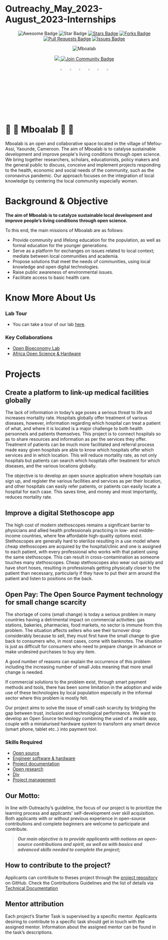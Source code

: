 # Outreachy_May_2023-August_2023-Internships
<div id="top" align="center">

<img src="https://cdn.rawgit.com/sindresorhus/awesome/d7305f38d29fed78fa85652e3a63e154dd8e8829/media/badge.svg" alt="Awesome Badge"/>
<img src="https://img.shields.io/static/v1?label=%F0%9F%8C%9F&message=Mboalab&style=style=flat&color=BC4E99" alt="Star Badge"/>
<a href="https://github.com/Mboalab/Outreachy_December_2022-March_2023-Internships-Typhoid-diagnostics-Project/stargazers"><img src="https://img.shields.io/github/stars/Mboalab/Outreachy_December_2022-March_2023-Internships-Typhoid-diagnostics-Project" alt="Stars Badge"/></a>
<a href="https://github.com/Mboalab/Outreachy_December_2022-March_2023-Internships-Typhoid-diagnostics-Project/network/members"><img src="https://img.shields.io/github/forks/Mboalab/Outreachy_December_2022-March_2023-Internships-Typhoid-diagnostics-Project" alt="Forks Badge"/></a>
<a href="https://github.com/Mboalab/Mboalab_Outreachy-May-Aug-2022/pulls"><img src="https://img.shields.io/github/issues-pr/Mboalab/Outreachy_December_2022-March_2023-Internships-Typhoid-diagnostics-Project" alt="Pull Requests Badge"/></a>
<a href="https://github.com/Mboalab/Outreachy_December_2022-March_2023-Internships-Typhoid-diagnostics-Project/issues"><img src="https://img.shields.io/github/issues/Mboalab/Outreachy_December_2022-March_2023-Internships-Typhoid-diagnostics-Project" alt="Issues Badge"/></a>
  
  ![Mboalab](https://user-images.githubusercontent.com/63330165/161022905-50be0130-c1f8-4beb-95ea-137e6c780d5e.jpg)
  
<a href="https://twitter.com/LabMboa" ><img src="https://img.shields.io/twitter/follow/LabMboa.svg?style=social" /> </a>
<a href="https://website-mboalab.vercel.app/"><img src="https://img.shields.io/discord/.svg?style=flat&label=Join%20Community&color=7289DA" alt="Join Community Badge"/></a>

  [<img src="https://upload.wikimedia.org/wikipedia/commons/8/83/Steam_icon_logo.svg" width="3.5%"/>](https://www.mboalab.africa/) &nbsp; [<img src="https://img.icons8.com/color/48/000000/twitter.png" width="3.5%"/>](https://twitter.com/LabMboa)  &nbsp; [<img src="https://img.icons8.com/color/48/000000/linkedin.png" width="3.5%"/>](https://www.linkedin.com/company/mboalab/)  &nbsp; [<img src="https://img.icons8.com/fluent/48/000000/facebook-new.png" width="3.5%"/>](https://www.facebook.com/mboalab/)  &nbsp; [<img src="https://img.icons8.com/fluent/48/000000/instagram-new.png" width="3.5%"/>](https://www.instagram.com/)  &nbsp;  [<img src="https://img.icons8.com/fluent/48/000000/gmail.png" width="3.5%"/>](mailto:thomasmboa@gmail.com)
  
  </div>
  
# 🌱 🌱  Mboalab 🌱 🌱 

Mboalab is an open and collaborative space located in the village of Mefou-Assi, Yaounde, Cameroon. The aim of Mboalab is to catalyse sustainable development and improve people's living conditions through open science. We bring together researchers, scholars, educationists, policy makers and the general public to discuss, conceive and implement projects responding to the health, economic and social needs of the community, such as the coronavirus pandemic. Our approach focuses on the integration of local knowledge by centering the local community especially women.

# Background & Objective

**The aim of Mboalab is to catalyze sustainable local development and improve people’s living conditions through open science.**

To this end, the main missions of Mboalab are as follows: 

- Provide community and lifelong education for the population, as well as formal education for the younger generations. 
- Serve as a platform for exchanges on issues related to local context; mediate between local communities and academia. 
- Propose solutions that meet the needs of communities, using local knowledge and open digital technologies.
- Raise public awareness of environmental issues.
- Facilitate access to basic health care.

# Know More About Us

### Lab Tour
-  You can take a tour of our lab [here](https://www.youtube.com/watch?v=Tfx-C--iELU).
  
### Key Collaborations
- [Open Bioeconomy Lab](https://openbioeconomy.org/)
- [Africa Open Science & Hardware](https://africaosh.com/)

# Projects

## Create a platform to link-up medical facilities globally
The lack of information in today’s age poses a serious threat to life and increases mortality rate. Hospitals globally offer treatment of various diseases, however, information regarding which hospital can treat a patient of what, and where it is located is a major challenge to both health personnels and patients themselves. This project is to connect hospitals so as to share resources and information as per the services they offer. Treatment of patients can be much more facilitated and referral process made easy given hospitals are able to know which hospitals offer which services and in which location. This will reduce mortality rate, as not only hospitals but patients can search which hospitals offer treatment for which diseases, and the various locations globally.

The objective is to develop an open source application where hospitals can sign up, and register the various facilities and services as per their location, and other hospitals can easily refer patients, or patients can easily locate a hospital for each case. This saves time, and money and most importantly, reduces mortality rate.
## Improve a digital Stethoscope app
The high cost of modern stethoscopes remains a significant barrier to physicians and allied health professionals practicing in low- and middle-income countries, where few affordable high-quality options exist. Stethoscopes are generally hard to sterilize resulting in a use model where cheap stethoscopes are acquired by the hospital/clinic and one is assigned to each patient, with every professional who works with that patient using the same stethoscope. This can result in cross-contamination as someone touches many stethoscopes. Cheap stethoscopes also wear out quickly and have short hoses, resulting in professionals getting physically closer to the patient than necessary, particularly if they have to put their arm around the patient and listen to positions on the back.

## Open Pay: The Open Source Payment technology for small change scarcity
The shortage of coins (small change) is today a serious problem in many countries having a detrimental impact on commercial activities: gas stations, bakeries, pharmacies, food markets, no sector is immune from this problem. The situation affects sellers who see their turnover drop considerably because to sell, they must first have the small change to give back to consumers who, in most cases, come with banknotes. The situation is just as difficult for consumers who need to prepare change in advance or make undesired purchases to buy any item. 

A good number of reasons can explain the occurrence of this problem including the increasing number of small Jobs meaning that more small change is needed.

If commercial solutions to the problem exist, through smart payment methods and tools, there has been some limitation in the adoption and wide use of these technologies by local population especially in the informal sector where this problem is mostly felt. 

Our project aims to solve the issue of small cash scarcity by bridging the gap between trust, inclusion and technological performance. We want to develop an Open Source technology combining the used of a mobile app, couple with a miniaturised hardware system to transform any smart device (smart phone, tablet etc..) into payment tool.  
### Skills Required
- [Open source](https://app.jogl.io/search/projects?refinementList[skills][0]=Open%20source)
- [Engineer software & hardware](https://app.jogl.io/search/projects?refinementList[skills][0]=Engineer%20software%20&%20hardware)
- [Project documentation](https://app.jogl.io/search/projects?refinementList[skills][0]=Project%20documentation)
- [Open research](https://app.jogl.io/search/projects?refinementList[skills][0]=Open%20research)
- [Diy](https://app.jogl.io/search/projects?refinementList[skills][0]=Diy)
- [Project management](https://app.jogl.io/search/projects?refinementList[skills][0]=Project%20management%20skill)

## Our Motto:

In line with Outreachy’s guideline, the focus of our project is to prioritize the learning process and applicants' self-development over skill acquisition. 
Both applicants with or without previous experience in open-source contributions and complete beginners are welcome to participate and contribute. 

>**_Our main objective is to provide applicants with notions on open-source contributions and spirit, as well as with basics and advanced skills needed to complete the project;_**

## How to contribute to the project?
Applicants can contribute to theses project through the [project repository](https://github.com/Mboalab/Outreachy_May_2023-August_2023-Internships) on GitHub. 
Check the Contributions Guidelines and the list of details via [Technical Documentation](https://docs.google.com/document/d/1fzB-AcfYNnsvqBlwyJZJR1SfuvpjYxxpONnv13bPGqg/edit?usp=sharing)

## Mentor attribution
Each project’s Starter Task is supervised by a specific mentor. Applicants desiring to contribute to a specific task should get in touch with the assigned mentor. 
Information about the assigned mentor can be found in the task’s descriptions.

